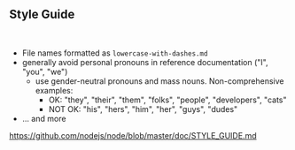 ## Style Guide

<br>

* File names formatted as `lowercase-with-dashes.md`
* generally avoid personal pronouns in reference documentation ("I", "you", "we")
  * use gender-neutral pronouns and mass nouns. Non-comprehensive examples:
    * OK: "they", "their", "them", "folks", "people", "developers", "cats"
    * NOT OK: "his", "hers", "him", "her", "guys", "dudes"
* ... and more

<a href="https://github.com/nodejs/node/blob/master/doc/STYLE_GUIDE.md" class="ref-link">
  https://github.com/nodejs/node/blob/master/doc/STYLE_GUIDE.md
</a>
